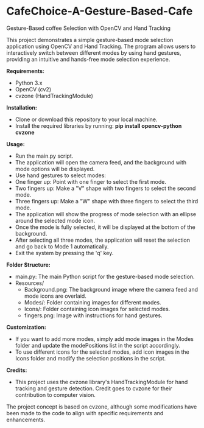 # CafeChoice-A-Gesture-Based-Cafe
Gesture-Based coffee Selection with OpenCV and Hand Tracking

This project demonstrates a simple gesture-based mode selection application using OpenCV and Hand Tracking. The program allows users to interactively switch between different modes by using hand gestures, providing an intuitive and hands-free mode selection experience.

**Requirements:**

- Python 3.x
- OpenCV (cv2)
- cvzone (HandTrackingModule)

**Installation:**

- Clone or download this repository to your local machine.
- Install the required libraries by running: **pip install opencv-python cvzone**

**Usage:**

- Run the main.py script.
- The application will open the camera feed, and the background with mode options will be displayed.
- Use hand gestures to select modes:
- One finger up: Point with one finger to select the first mode.
- Two fingers up: Make a "V" shape with two fingers to select the second mode.
- Three fingers up: Make a "W" shape with three fingers to select the third mode.
- The application will show the progress of mode selection with an ellipse around the selected mode icon.
- Once the mode is fully selected, it will be displayed at the bottom of the background.
- After selecting all three modes, the application will reset the selection and go back to Mode 1 automatically.
- Exit the system by pressing the 'q' key.

**Folder Structure:**

- main.py: The main Python script for the gesture-based mode selection.
- Resources/
  - Background.png: The background image where the camera feed and mode icons are overlaid.
  - Modes/: Folder containing images for different modes.
  - Icons/: Folder containing icon images for selected modes.
  - fingers.png: Image with instructions for hand gestures.

**Customization:**

- If you want to add more modes, simply add mode images in the Modes folder and update the modePositions list in the script accordingly.
- To use different icons for the selected modes, add icon images in the Icons folder and modify the selection positions in the script.

**Credits:**

- This project uses the cvzone library's HandTrackingModule for hand tracking and gesture detection. Credit goes to cvzone for their contribution to computer vision. 


The project concept is based on cvzone, although some modifications have been made to the code to align with specific requirements and enhancements.


